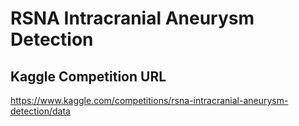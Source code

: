 # RSNA Intracranial Aneurysm Detection
## Kaggle Competition URL
https://www.kaggle.com/competitions/rsna-intracranial-aneurysm-detection/data
